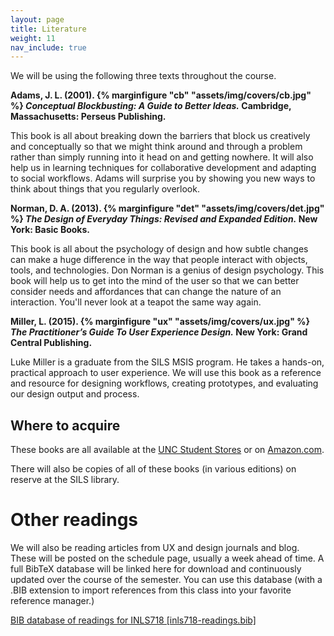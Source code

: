 ```yaml
---
layout: page
title: Literature
weight: 11
nav_include: true
---
```


We will be using the following three texts throughout the course. 

**Adams, J. L. (2001). {% marginfigure "cb" "assets/img/covers/cb.jpg" %} *Conceptual Blockbusting: A Guide to Better Ideas.* Cambridge, Massachusetts: Perseus Publishing.** 

This book is all about breaking down the barriers that block us creatively and conceptually so that we might think around and through a problem rather than simply running into it head on and getting nowhere. It will also help us in learning techniques for collaborative development and adapting to social workflows. Adams will surprise you by showing you new ways to think about things that you regularly overlook. 

**Norman, D. A. (2013). {% marginfigure "det" "assets/img/covers/det.jpg" %} *The Design of Everyday Things: Revised and Expanded Edition.* New York: Basic Books.** 

This book is all about the psychology of design and how subtle changes can make a huge difference in the way that people interact with objects, tools, and technologies. Don Norman is a genius of design psychology. This book will help us to get into the mind of the user so that we can better consider needs and affordances that can change the nature of an interaction. You'll never look at a teapot the same way again. 

**Miller, L. (2015). {% marginfigure "ux" "assets/img/covers/ux.jpg" %} *The Practitioner’s Guide To User Experience Design.* New York: Grand Central Publishing.** 

Luke Miller is a graduate from the SILS MSIS program. He takes a hands-on, practical approach to user experience. We will use this book as a reference and resource for designing workflows, creating prototypes, and evaluating our design output and process. 

## Where to acquire

These books are all available at the [UNC Student Stores](http://unc.bncollege.com/webapp/wcs/stores/servlet/TBWizardView?catalogId=10001&langId=-1&storeId=88196) or on [Amazon.com](https://www.amazon.com/gp/registry/wishlist/2C6GNL399JC6J/).

There will also be copies of all of these books (in various editions) on reserve at the SILS library. 

# Other readings

We will also be reading articles from UX and design journals and blog. These will be posted on the schedule page, usually a week ahead of time. A full BibTeX database will be linked here for download and continuously updated over the course of the semester. You can use this database (with a .BIB extension to import references from this class into your favorite reference manager.)

<a target="_blank" href="/inls718-readings.bib">BIB database of readings for INLS718 [inls718-readings.bib]</a>